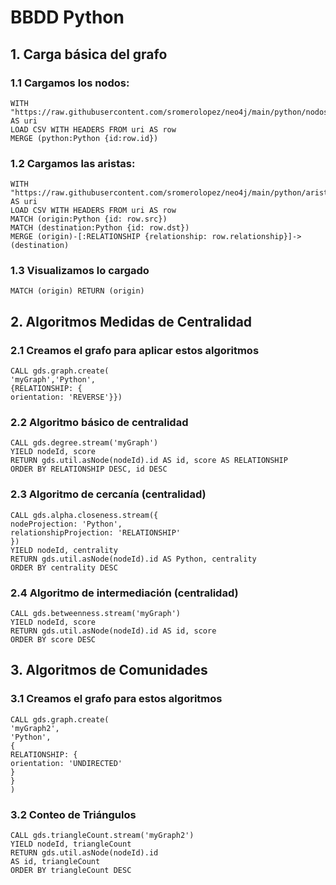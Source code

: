
# BBDD Python

## 1. Carga básica del grafo

### 1.1 Cargamos los nodos:

```console
WITH "https://raw.githubusercontent.com/sromerolopez/neo4j/main/python/nodos.csv" AS uri
LOAD CSV WITH HEADERS FROM uri AS row
MERGE (python:Python {id:row.id})
```

### 1.2 Cargamos las aristas:

```console
WITH "https://raw.githubusercontent.com/sromerolopez/neo4j/main/python/aristas.csv" AS uri
LOAD CSV WITH HEADERS FROM uri AS row
MATCH (origin:Python {id: row.src})
MATCH (destination:Python {id: row.dst})
MERGE (origin)-[:RELATIONSHIP {relationship: row.relationship}]->(destination)
```

### 1.3 Visualizamos lo cargado

```console
MATCH (origin) RETURN (origin)
```


## 2. Algoritmos Medidas de Centralidad

### 2.1 Creamos el grafo para aplicar estos algoritmos

```console
CALL gds.graph.create(
'myGraph','Python',
{RELATIONSHIP: {
orientation: 'REVERSE'}})
```

### 2.2 Algoritmo básico de centralidad

```console
CALL gds.degree.stream('myGraph')
YIELD nodeId, score
RETURN gds.util.asNode(nodeId).id AS id, score AS RELATIONSHIP
ORDER BY RELATIONSHIP DESC, id DESC
```

### 2.3 Algoritmo de cercanía (centralidad)
```console
CALL gds.alpha.closeness.stream({
nodeProjection: 'Python',
relationshipProjection: 'RELATIONSHIP'
})
YIELD nodeId, centrality
RETURN gds.util.asNode(nodeId).id AS Python, centrality
ORDER BY centrality DESC
```

### 2.4 Algoritmo de intermediación (centralidad)
```console
CALL gds.betweenness.stream('myGraph')
YIELD nodeId, score
RETURN gds.util.asNode(nodeId).id AS id, score
ORDER BY score DESC
```

## 3. Algoritmos de Comunidades

### 3.1 Creamos el grafo para estos algoritmos
```console
CALL gds.graph.create(
'myGraph2',
'Python',
{
RELATIONSHIP: {
orientation: 'UNDIRECTED'
}
}
)
```

### 3.2 Conteo de Triángulos
```console
CALL gds.triangleCount.stream('myGraph2')
YIELD nodeId, triangleCount
RETURN gds.util.asNode(nodeId).id
AS id, triangleCount
ORDER BY triangleCount DESC
```




